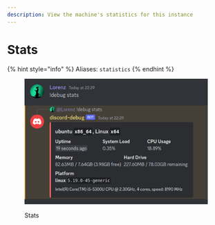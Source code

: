 ```yaml
---
description: View the machine's statistics for this instance
---
```


# Stats

{% hint style="info" %}
Aliases: `statistics`
{% endhint %}

<figure><img src="../.gitbook/assets/stats.png" alt=""><figcaption><p>Stats</p></figcaption></figure>

